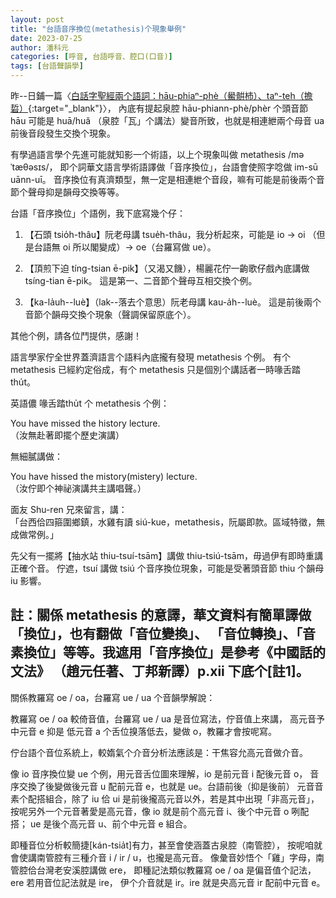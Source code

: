 ```yaml
---
layout: post
title: "台語音序換位(metathesis)个現象舉例"
date: 2023-07-25
author: 潘科元
categories: [呼音, 台語呼音、腔口(口音)]
tags: [台語聲韻學]
---
```


昨--日鋪一篇〈[白話字聖經兩个語詞：hāu-phiaⁿ-phè（鱟骿杮）、taⁿ-teh（擔硩）](/posts/鱟骿杮-擔硩/){:target="_blank"}〉，
內底有提起泉腔 hāu-phiann-phè/phèr 个頭音節 hāu 可能是 huā/huǎ
（泉腔「瓦」个講法）變音所致，也就是相連紲兩个母音 ua 前後音段發生交換个現象。

有學過語言學个先進可能就知影一个術語，以上个現象叫做 metathesis /mǝˈtæθǝsɪs/，
即个詞華文語言學術語譯做「音序換位」，台語會使照字唸做 im-sū uānn-uī。
音序換位有真濟類型，無一定是相連紲个音段，嘛有可能是前後兩个音節个聲母抑是韻母交換等等。

台語「音序換位」个語例，我下底寫幾个仔：

1. 【石頭 tsio̍h-thâu】阮老母講 tsue̍h-thâu，我分析起來，可能是 io -> oi
（但是台語無 oi 所以閣變成）-> oe（台羅寫做 ue）。

2. 【頂煎下迫 tíng-tsian ē-pik】（又渴又饑），楊麗花佇一齣歌仔戲內底講做
tsíng-tian ē-pik。 這是第一、二音節个聲母互相交換个例。

3. 【ka-la̍uh\--luè】（lak\--落去个意思）阮老母講 kau-a̍h\--luè。
這是前後兩个音節个韻母交換个現象（聲調保留原底个）。

其他个例，請各位鬥提供，感謝！

語言學家佇全世界蓋濟語言个語料內底攏有發現 metathesis 个例。
有个 metathesis 已經約定俗成，有个 metathesis 只是個別个講話者一時喙舌踏thu̍t。

英語儂 喙舌踏thu̍t 个 metathesis 个例：

You have missed the history lecture.  
（汝無赴著即擺个歷史演講）

無細膩講做：

You have hissed the mistory(mistery) lecture.  
（汝佇即个神祕演講共主講唱聲。）

面友 Shu-ren 兄來留言，講：  
「台西佮四箍圍鄉鎮，水雞有讀 siú-kue，metathesis，阮屬即款。區域特徵，無成做常例。」

先父有一擺將【抽水站 thiu-tsuí-tsām】講做 thiu-tsiú-tsām，毋過伊有即時重講正確个音。
佇遮，tsuí 講做 tsiú 个音序換位現象，可能是受著頭音節 thiu 个韻母 iu 影響。

註：關係 metathesis 的意譯，華文資料有簡單譯做「換位」，也有翻做「音位變換」、
「音位轉換」、「音素換位」等等。我遮用「音序換位」是參考《中國話的文法》
（趙元任著、丁邦新譯）p.xii 下底个[註1]。
---

關係教羅寫 oe / oa，台羅寫 ue / ua 个音韻學解說：

教羅寫 oe / oa 較倚音值，台羅寫 ue / ua 是音位寫法，佇音值上來講，
高元音予中元音 e 抑是 低元音 a 个舌位搝落低去，變做 o，教羅才會按呢寫。

佇台語个音位系統上，較媠氣个介音分析法應該是：干焦容允高元音做介音。

像 io 音序換位變 ue 个例，用元音舌位圖來理解，io 是前元音 i 配後元音 o，
音序交換了後變做後元音 u 配前元音 e，也就是 ue。台語前後（抑是後前）
元音音素个配搭組合，除了 iu 佮 ui 是前後攏高元音以外，若是其中出現「非高元音」，
按呢另外一个元音著愛是高元音，像 io 就是前个高元音 i、後个中元音 o 咧配搭；
ue 是後个高元音 u、前个中元音 e 組合。

即種音位分析較簡捷[kán-tsia̍t]有力，甚至會使涵蓋古泉腔（南管腔），
按呢咱就會使講南管腔有三種介音 i / ir / u，也攏是高元音。
像彙音妙悟个「雞」字母，南管腔佮台灣老安溪腔講做 ere，
即種記法類似教羅寫 oe / oa 是偏音值个記法，ere 若用音位記法就是 ire，
伊个介音就是 ir。ire 就是央高元音 ir 配前中元音 e。
